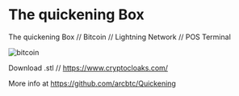 # The quickening Box
  The quickening Box // Bitcoin // Lightning Network // POS Terminal
 
![bitcoin](https://github.com/cryptonobo/The-quickening-Box-/blob/master/pub_cloaksV2.jpg)

Download .stl // https://www.cryptocloaks.com/

More info at https://github.com/arcbtc/Quickening
